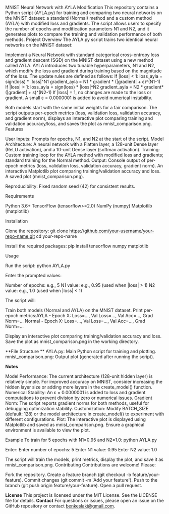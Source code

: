 MNIST Neural Network with AYLA Modification
This repository contains a Python script (AYLA.py) for training and comparing two neural networks on the MNIST dataset: a standard (Normal) method and a custom method (AYLA) with modified loss and gradients. The script allows users to specify the number of epochs and modification parameters N1 and N2, and it generates plots to compare the training and validation performance of both methods.
Project Overview
The AYLA.py script trains two identical neural networks on the MNIST dataset:

 
 
Implement a Neural Network with standard categorical cross-entropy loss and gradient descent (SGD) on the MNIST dataset using a new method called AYLA.
AYLA introduces two tunable hyperparameters, N1 and N2, which modify the loss and gradient during training based on the magnitude of the loss.
The update rules are defined as follows:
If |loss| < 1:
loss_ayla = sign(loss) * |loss|^N1
gradient_ayla = N1 * gradient * (|gradient| + ε)^(N1-1)
If |loss| > 1:
loss_ayla = sign(loss) * |loss|^N2
gradient_ayla = N2 * gradient* (|gradient| + ε)^(N2-1)
If |loss| = 1, no changes are made to the loss or gradient.
A small ε = 0.0000001 is added to avoid numerical instability.




Both models start with the same initial weights for a fair comparison. The script outputs per-epoch metrics (loss, validation loss, validation accuracy, and gradient norm), displays an interactive plot comparing training and validation accuracy/loss, and saves the plot as mnist_comparison.png.
Features

User Inputs: Prompts for epochs, N1, and N2 at the start of the script.
Model Architecture: A neural network with a Flatten layer, a 128-unit Dense layer (ReLU activation), and a 10-unit Dense layer (softmax activation).
Training: Custom training loop for the AYLA method with modified loss and gradients; standard training for the Normal method.
Output:
Console output of per-epoch metrics (loss, validation loss, validation accuracy, gradient norm).
An interactive Matplotlib plot comparing training/validation accuracy and loss.
A saved plot (mnist_comparison.png).


Reproducibility: Fixed random seed (42) for consistent results.

Requirements

Python 3.6+
TensorFlow (tensorflow>=2.0)
NumPy (numpy)
Matplotlib (matplotlib)

Installation

Clone the repository:
git clone https://github.com/your-username/your-repo-name.git
cd your-repo-name


Install the required packages:
pip install tensorflow numpy matplotlib



Usage

Run the script:
python AYLA.py


Enter the prompted values:

Number of epochs: e.g., 5
N1 value: e.g., 0.95 (used when |loss| > 1)
N2 value: e.g., 1.0 (used when |loss| < 1)


The script will:

Train both models (Normal and AYLA) on the MNIST dataset.
Print per-epoch metrics:AYLA   - Epoch X: Loss=..., Val Loss=..., Val Acc=..., Grad Norm=...
Normal - Epoch X: Loss=..., Val Loss=..., Val Acc=..., Grad Norm=...


Display an interactive plot comparing training/validation accuracy and loss.
Save the plot as mnist_comparison.png in the working directory.



**File Structure
**
AYLA.py: Main Python script for training and plotting.
mnist_comparison.png: Output plot (generated after running the script).

**Notes**

Model Performance: The current architecture (128-unit hidden layer) is relatively simple. For improved accuracy on MNIST, consider increasing the hidden layer size or adding more layers in the create_model() function.
Numerical Stability: An ε = 0.0000001 is added to loss and gradient computations to prevent division by zero or numerical issues.
Gradient Norm: The script reports gradient norms for both methods, useful for debugging optimization stability.
Customization: Modify BATCH_SIZE (default: 128) or the model architecture in create_model() to experiment with different configurations.
Plot: The interactive plot is displayed using Matplotlib and saved as mnist_comparison.png. Ensure a graphical environment is available to view the plot.

Example
To train for 5 epochs with N1=0.95 and N2=1.0:
python AYLA.py

Enter:
Enter number of epochs: 5
Enter N1 value: 0.95
Enter N2 value: 1.0

The script will train the models, print metrics, display the plot, and save it as mnist_comparison.png.
Contributing
Contributions are welcome! Please:

Fork the repository.
Create a feature branch (git checkout -b feature/your-feature).
Commit changes (git commit -m 'Add your feature').
Push to the branch (git push origin feature/your-feature).
Open a pull request.

**License**
This project is licensed under the MIT License. See the LICENSE file for details.
**Contact**
For questions or issues, please open an issue on the GitHub repository or contact benkeslaki@gmail.com.
